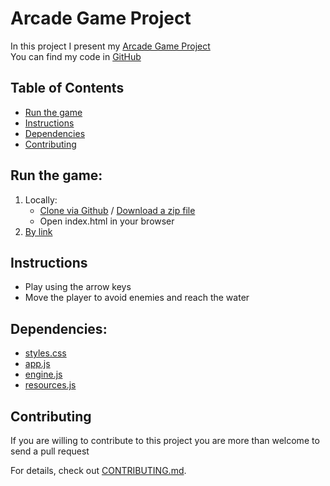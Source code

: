 # Arcade Game Project

In this project I present my [Arcade Game Project](https://rawgit.com/EliShayGH/arcade-game/master/index.html)<br/>
You can find my code in [GitHub](https://github.com/EliShayGH/arcade-game)

## Table of Contents

* [Run the game](#run-the-game)
* [Instructions](#instructions)
* [Dependencies](#dependencies)
* [Contributing](#contributing)

## Run the game:

1. Locally: <br>
    * [Clone via Github](https://github.com/EliShayGH/arcade-game.git)
     / [Download a zip file](https://github.com/EliShayGH/arcade-game/archive/master.zip)
    * Open index.html in your browser
2. [By link](https://elishaygh.github.io/arcade-game/)

## Instructions

- Play using the arrow keys
- Move the player to avoid enemies and reach the water

## Dependencies:

* [styles.css](css/styles.css)
* [app.js](js/app.js)
* [engine.js](js/engine.js)
* [resources.js](js/resources.js)

## Contributing

If you are willing to contribute to this project
you are more than welcome to send a pull request

For details, check out [CONTRIBUTING.md](CONTRIBUTING.md).
